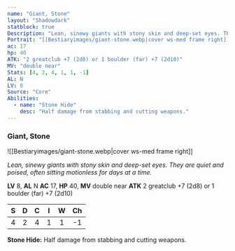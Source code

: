 ```yaml
---
name: "Giant, Stone"
layout: "Shadowdark"
statblock: true
Description: "Lean, sinewy giants with stony skin and deep-set eyes. They are quiet and poised, often sitting motionless for days at a time."
Portrait: "[[Bestiaryimages/giant-stone.webp|cover ws-med frame right]]"
ac: 17
hp: 40
ATK: "2 greatclub +7 (2d8) or 1 boulder (far) +7 (2d10)"
MV: "double near"
Stats: [4, 2, 4, 1, 1, -1]
AL: N
LV: 8
Source: "Core"
Abilities:
  - name: "Stone Hide"
    desc: "Half damage from stabbing and cutting weapons."
---
```


### Giant, Stone

![[Bestiaryimages/giant-stone.webp|cover ws-med frame right]]

_Lean, sinewy giants with stony skin and deep-set eyes. They are quiet and poised, often sitting motionless for days at a time._

**LV** 8, **AL** N
**AC** 17, **HP** 40, **MV** double near
**ATK** 2 greatclub +7 (2d8) or 1 boulder (far) +7 (2d10)

|  S  |  D  |  C  |  I  |  W  |  Ch  |
|:---:|:---:|:---:|:---:|:---:|:----:|
| 4 | 2 | 4 | 1 | 1 | -1 |

**Stone Hide:** Half damage from stabbing and cutting weapons.

